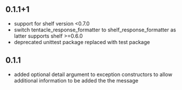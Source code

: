 ## 0.1.1+1

* support for shelf version <0.7.0
* switch tentacle_response_formatter to shelf_response_formatter as latter supports shelf >=0.6.0
* deprecated unittest package replaced with test package

## 0.1.1

* added optional detail argument to exception constructors to allow additional
information to be added the the message
